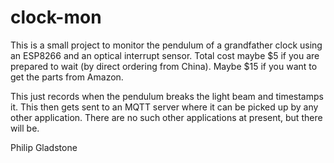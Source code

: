 # clock-mon

This is a small project to monitor the pendulum of a grandfather clock using an ESP8266 and an optical interrupt sensor. Total cost maybe $5 if you are 
prepared to wait (by direct ordering from China). Maybe $15 if you want to get the parts from Amazon. 

This just records when the pendulum breaks the light beam and timestamps it. This then gets sent to an MQTT server where it can be picked up by any other application. 
There are no such other applications at present, but there will be. 

Philip Gladstone
